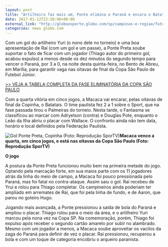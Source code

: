 ```yaml
---
layout: post
title: "Artilheiro faz mais um, Ponte elimina o Paraná e encara o Batatais nas oitavas"
date: 2017-01-12T22:50:00+00:00
external_link: "http://globoesporte.globo.com/sp/campinas-e-regiao/futebol/copa-SP-de-futebol-junior/noticia/2017/01/artilheiro-faz-mais-um-ponte-elimina-o-parana-e-encara-o-batatais-nas-oitavas.html"
categories: news globo.com
---
```

Com um gol do artilheiro Yuri (o nono dele no torneio) e uma boa apresentação de Raí (com um gol e um passe), a Ponte Preta soube suportar o fato de ficar com um jogador (Thiago autor do primeiro gol, acabou expulso) a menos desde os dez minutos do segundo tempo para vencer o Paraná, por 3 a 0, na noite desta quinta-feira, no Bento de Abreu, em Marília, para garantir vaga nas oitavas de final da Copa São Paulo de Futebol Júnior.   
  
[\>\> VEJA A TABELA COMPLETA DA FASE ELIMINATÓRIA DA COPA SÃO PAULO](http://globoesporte.globo.com/futebol/Copa-SP-de-futebol-junior/)

Com a quarta vitória em cinco jogos, a Macaca vai encarar, pelas oitavas de final da Copinha, o Batatais. O time paulista fez 2 a 1 sobre o Sport, que na fase passada tirou o Palmeiras do torneio. Nesta tarde, o Fantasma se classificou ao marcar com Adryelson (contra) e Douglas Pote, enquanto o Leão da Ilha abriu o placar com Wallace. O confronto ainda não tem data, horário e local definidos pela Federação Paulista.

 ![Gol Ponte Preta, Copinha (Foto: Reprodução SporTV)](http://s2.glbimg.com/OihqhczNXnjOrtKO06z716MgQ2A=/0x0:908x514/690x390/s.glbimg.com/es/ge/f/original/2017/01/09/gol.ponte.jpg "Gol Ponte Preta, Copinha (Foto: Reprodução SporTV)")**Macaca vence a quarta, em cinco jogos, e está nas oitavas da Copa São Paulo (Foto: Reprodução SporTV)**

**O jogo**  
  
A postura da Ponte Preta funcionou muito bem na primeira metade do jogo. Optando pela marcação forte, em sua maios parte com os 11 jogadores atrás da linha do meio de campo, a Macaca foi pouco pressionada pelo Paraná, mas foi fatal no contra-ataque. Assim saiu o gol. Raí recebeu de Yrui e rolou para Thiago completar. Os campineiros ainda poderiam ter ampliado em arremates de Raí, que foi pela linha de fundo, e de Aaron, que parou no goleiro Hugo.   
  
Jogando mais avançada, a Ponte pressionou a saída de bola do Paraná e ampliou o placar. Thiago rolou para o meio da área, e o artilheiro Yuri marcou pela nona vez na Copa SP. Na comemoração, porém, Thiago foi expulso após receber o segundo cartão amarelo por subir no alambrado. Mesmo com um jogador a menos, a Macaca soube aproveitar os vacilos da zaga do Paraná para definir de vez o placar. Raí pressionou, recuperou a bola e com um toque de categoria encobriu o arqueiro paranista.&nbsp;

